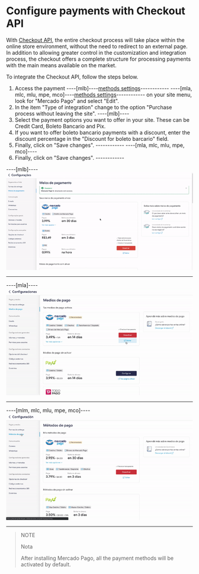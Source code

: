 # Configure payments with Checkout API

With [Checkout API](/developers/en/docs/checkout-pro/landing), the entire checkout process will take place within the online store environment, without the need to redirect to an external page. In addition to allowing greater control in the customization and integration process, the checkout offers a complete structure for processing payments with the main means available on the market.

To integrate the Checkout API, follow the steps below.

1. Access the payment ----[mlb]----[methods settings](https://lojavirtualnuvem.com.br/admin/payments/)------------ ----[mla, mlc, mlu, mpe, mco]----[methods settings](https://mitiendanube.com/admin/payments/)------------ on your site menu, look for "Mercado Pago" and select "Edit".
2. In the item "Type of integration" change to the option "Purchase process without leaving the site".
----[mlb]----
3. Select the payment options you want to offer in your site. These can be Credit Card, Boleto Bancario and Pix.
4. If you want to offer boleto bancario payments with a discount, enter the discount percentage in the "Discount for boleto barcario" field.
5. Finally, click on "Save changes". ------------
----[mla, mlc, mlu, mpe, mco]----
3. Finally, click on "Save changes". ------------

----[mlb]----
![Payments Checkout Transparente - Nuvem Shop](/images/nuvemshop/nuvemshop_checkout_transparente_2.gif)

------------
----[mla]----
![Payments Checkout Transparente - Nuvem Shop](/images/nuvemshop/ar_tiendanube_checkout_transparente.gif)

------------
----[mlm, mlc, mlu, mpe, mco]----
![Payments Checkout Transparente - Nuvem Shop](/images/nuvemshop/mx_tiendanube_checkout_transparente.gif)

------------

> NOTE
>
> Nota
>
> After installing Mercado Pago, all the payment methods will be activated by default.